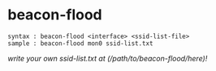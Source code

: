 # beacon-flood
    syntax : beacon-flood <interface> <ssid-list-file>
    sample : beacon-flood mon0 ssid-list.txt

*write your own ssid-list.txt at (/path/to/beacon-flood/here)!*